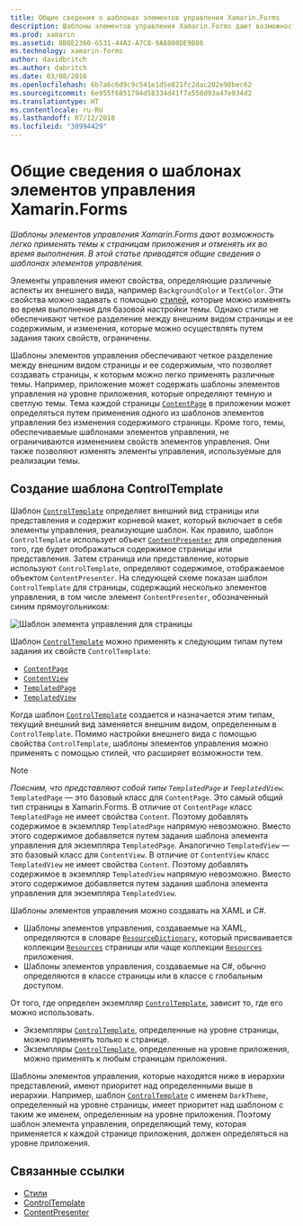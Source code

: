 ```yaml
---
title: Общие сведения о шаблонах элементов управления Xamarin.Forms
description: Шаблоны элементов управления Xamarin.Forms дают возможность легко применять темы к страницам приложения и отменять их во время выполнения. В этой статье приводятся общие сведения о шаблонах элементов управления.
ms.prod: xamarin
ms.assetid: 8B8E2360-6531-44A3-A7C8-9A8808DE9B86
ms.technology: xamarin-forms
author: davidbritch
ms.author: dabritch
ms.date: 03/08/2016
ms.openlocfilehash: 6b7a6c6d9c9c541e1d5e821fc2dac202e98bec62
ms.sourcegitcommit: 6e955f6851794d58334d41f7a550d93a47e834d2
ms.translationtype: HT
ms.contentlocale: ru-RU
ms.lasthandoff: 07/12/2018
ms.locfileid: "38994429"
---
```

# <a name="introduction-to-xamarinforms-control-templates"></a>Общие сведения о шаблонах элементов управления Xamarin.Forms

_Шаблоны элементов управления Xamarin.Forms дают возможность легко применять темы к страницам приложения и отменять их во время выполнения. В этой статье приводятся общие сведения о шаблонах элементов управления._

Элементы управления имеют свойства, определяющие различные аспекты их внешнего вида, например `BackgroundColor` и `TextColor`. Эти свойства можно задавать с помощью [стилей](~/xamarin-forms/user-interface/styles/index.md), которые можно изменять во время выполнения для базовой настройки темы. Однако стили не обеспечивают четкое разделение между внешним видом страницы и ее содержимым, и изменения, которые можно осуществлять путем задания таких свойств, ограничены.

Шаблоны элементов управления обеспечивают четкое разделение между внешним видом страницы и ее содержимым, что позволяет создавать страницы, к которым можно легко применять различные темы. Например, приложение может содержать шаблоны элементов управления на уровне приложения, которые определяют темную и светлую темы. Тема каждой страницы [`ContentPage`](xref:Xamarin.Forms.ContentPage) в приложении может определяться путем применения одного из шаблонов элементов управления без изменения содержимого страницы. Кроме того, темы, обеспечиваемые шаблонами элементов управления, не ограничиваются изменением свойств элементов управления. Они также позволяют изменять элементы управления, используемые для реализации темы.

## <a name="creating-a-controltemplate"></a>Создание шаблона ControlTemplate

Шаблон [`ControlTemplate`](xref:Xamarin.Forms.ControlTemplate) определяет внешний вид страницы или представления и содержит корневой макет, который включает в себя элементы управления, реализующие шаблон. Как правило, шаблон `ControlTemplate` использует объект [`ContentPresenter`](xref:Xamarin.Forms.ContentPresenter) для определения того, где будет отображаться содержимое страницы или представления. Затем страница или представление, которые используют `ControlTemplate`, определяют содержимое, отображаемое объектом `ContentPresenter`. На следующей схеме показан шаблон `ControlTemplate` для страницы, содержащий несколько элементов управления, в том числе элемент `ContentPresenter`, обозначенный синим прямоугольником:

![](introduction-images/control-template.png "Шаблон элемента управления для страницы")

Шаблон [`ControlTemplate`](xref:Xamarin.Forms.ControlTemplate) можно применять к следующим типам путем задания их свойств `ControlTemplate`:

- [`ContentPage`](xref:Xamarin.Forms.ContentPage)
- [`ContentView`](xref:Xamarin.Forms.ContentView)
- [`TemplatedPage`](xref:Xamarin.Forms.TemplatedPage)
- [`TemplatedView`](xref:Xamarin.Forms.TemplatedView)

Когда шаблон [`ControlTemplate`](xref:Xamarin.Forms.ControlTemplate) создается и назначается этим типам, текущий внешний вид заменяется внешним видом, определенным в `ControlTemplate`. Помимо настройки внешнего вида с помощью свойства `ControlTemplate`, шаблоны элементов управления можно применять с помощью стилей, что расширяет возможности тем.

> [!NOTE]
>  *Поясним, что представляют собой типы `TemplatedPage` и `TemplatedView`.* `TemplatedPage` — это базовый класс для `ContentPage`. Это самый общий тип страницы в Xamarin.Forms. В отличие от `ContentPage` класс `TemplatedPage` не имеет свойства `Content`. Поэтому добавлять содержимое в экземпляр `TemplatedPage` напрямую невозможно. Вместо этого содержимое добавляется путем задания шаблона элемента управления для экземпляра `TemplatedPage`. Аналогично `TemplatedView` — это базовый класс для `ContentView`. В отличие от `ContentView` класс `TemplatedView` не имеет свойства `Content`. Поэтому добавлять содержимое в экземпляр `TemplatedView` напрямую невозможно. Вместо этого содержимое добавляется путем задания шаблона элемента управления для экземпляра `TemplatedView`.

Шаблоны элементов управления можно создавать на XAML и C#.

- Шаблоны элементов управления, создаваемые на XAML, определяются в словаре [`ResourceDictionary`](xref:Xamarin.Forms.ResourceDictionary), который присваивается коллекции [`Resources`](xref:Xamarin.Forms.VisualElement.Resources) страницы или чаще коллекции [`Resources`](xref:Xamarin.Forms.Application.Resources) приложения.
- Шаблоны элементов управления, создаваемые на C#, обычно определяются в классе страницы или в классе с глобальным доступом.

От того, где определен экземпляр [`ControlTemplate`](xref:Xamarin.Forms.ControlTemplate), зависит то, где его можно использовать.

- Экземпляры [`ControlTemplate`](xref:Xamarin.Forms.ControlTemplate), определенные на уровне страницы, можно применять только к странице.
- Экземпляры [`ControlTemplate`](xref:Xamarin.Forms.ControlTemplate), определенные на уровне приложения, можно применять к любым страницам приложения.

Шаблоны элементов управления, которые находятся ниже в иерархии представлений, имеют приоритет над определенными выше в иерархии. Например, шаблон [`ControlTemplate`](xref:Xamarin.Forms.ControlTemplate) с именем `DarkTheme`, определенный на уровне страницы, имеет приоритет над шаблоном с таким же именем, определенным на уровне приложения. Поэтому шаблон элемента управления, определяющий тему, которая применяется к каждой странице приложения, должен определяться на уровне приложения.


## <a name="related-links"></a>Связанные ссылки

- [Стили](~/xamarin-forms/user-interface/styles/index.md)
- [ControlTemplate](xref:Xamarin.Forms.ControlTemplate)
- [ContentPresenter](xref:Xamarin.Forms.ContentPresenter)
